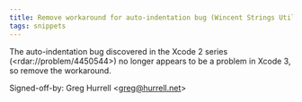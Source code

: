 ```yaml
---
title: Remove workaround for auto-indentation bug (Wincent Strings Utility, f9a9461)
tags: snippets
---
```


The auto-indentation bug discovered in the Xcode 2 series (&lt;rdar://problem/4450544&gt;) no longer appears to be a problem in Xcode 3, so remove the workaround.

Signed-off-by: Greg Hurrell &lt;greg@hurrell.net&gt;
